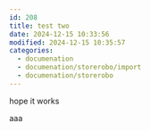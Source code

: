 ```yaml
---
id: 208
title: test two
date: 2024-12-15 10:33:56
modified: 2024-12-15 10:35:57
categories:
  - documenation
  - documenation/storerobo/import
  - documenation/storerobo
---
```



<!-- wp:paragraph -->
<p>hope it works</p>
<!-- /wp:paragraph -->

<!-- wp:paragraph -->
<p>aaa</p>
<!-- /wp:paragraph -->